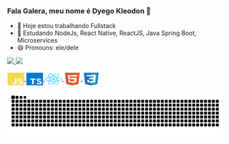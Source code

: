 ### Fala Galera, meu nome é Dyego Kleodon 👋

- 🔭 Hoje estou trabalhando Fullstack
- 🌱 Estudando NodeJs, React Native, ReactJS, Java Spring Boot, Microservices
- 😄 Pronouns: ele/dele

<div align="left">
  <a href="https://github.com/dyegokleodon">
  <img height="170em" src="https://github-readme-stats.vercel.app/api?username=dyegokleodon&show_icons=true&theme=dark&include_all_commits=true&count_private=true"/>
  <img height="172em" src="https://github-readme-stats.vercel.app/api/top-langs/?username=dyegokleodon&layout=compact&langs_count=7&theme=dark"/>
</div>

<div style="display: inline_block"><br>
  <img align="center" alt="dyego-Js" height="30" width="40" src="https://raw.githubusercontent.com/devicons/devicon/master/icons/javascript/javascript-plain.svg">
  <img align="center" alt="dyego-Ts" height="30" width="40" src="https://raw.githubusercontent.com/devicons/devicon/master/icons/typescript/typescript-plain.svg">
  <img align="center" alt="dyego-React" height="30" width="40" src="https://raw.githubusercontent.com/devicons/devicon/master/icons/react/react-original.svg">
  <img align="center" alt="dyego-HTML" height="30" width="40" src="https://raw.githubusercontent.com/devicons/devicon/master/icons/html5/html5-original.svg">
  <img align="center" alt="dyego-CSS" height="30" width="40" src="https://raw.githubusercontent.com/devicons/devicon/master/icons/css3/css3-original.svg">
  
</div>
 
![Snake animation](https://github.com/dyegokleodon/dyegokleodon/blob/output/github-contribution-grid-snake.svg)
